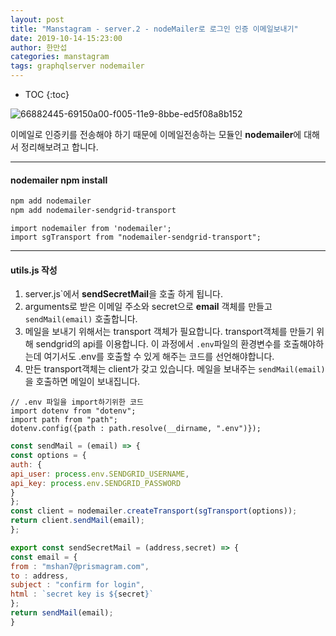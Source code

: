 ```yaml
---
layout: post
title: "Manstagram - server.2 - nodeMailer로 로그인 인증 이메일보내기"
date: 2019-10-14-15:23:00
author: 한만섭
categories: manstagram
tags: graphqlserver nodemailer
---
```




* TOC
{:toc}


![66882445-69150a00-f005-11e9-8bbe-ed5f08a8b152](https://user-images.githubusercontent.com/46010705/66895558-14d25000-f02e-11e9-8cc1-c9d235a1dd87.png)

이메일로 인증키를 전송해야 하기 때문에 이메일전송하는 모듈인 **nodemailer**에 대해서 정리해보려고 합니다.

------



#### nodemailer npm install 

```bash
npm add nodemailer
npm add nodemailer-sendgrid-transport
```

```
import nodemailer from 'nodemailer';
import sgTransport from "nodemailer-sendgrid-transport";
```

***



#### utils.js 작성

1. server.js`에서 **sendSecretMail**을 호출 하게 됩니다.
2. arguments로 받은 이메일 주소와 secret으로 **email** 객체를 만들고 `sendMail(email)` 호출합니다.
3. 메일을 보내기 위해서는 transport 객체가 필요합니다. transport객체를 만들기 위해 sendgrid의 api를 이용합니다. 이 과정에서 `.env`파일의
   환경변수를 호출해야하는데 여기서도 .env를 호출할 수 있게 해주는 코드를 선언해야합니다.
4. 만든 transport객체는 client가 갖고 있습니다. 메일을 보내주는 `sendMail(email)`을 호출하면 메일이 보내집니다.

```
// .env 파일을 import하기위한 코드
import dotenv from "dotenv";
import path from "path";
dotenv.config({path : path.resolve(__dirname, ".env")});
```



```js
const sendMail = (email) => {
const options = {
auth: {
api_user: process.env.SENDGRID_USERNAME,
api_key: process.env.SENDGRID_PASSWORD
}
};
const client = nodemailer.createTransport(sgTransport(options));
return client.sendMail(email);
};

export const sendSecretMail = (address,secret) => {
const email = {
from : "mshan7@prismagram.com",
to : address,
subject : "confirm for login",
html : `secret key is ${secret}`
};
return sendMail(email);
}
```

